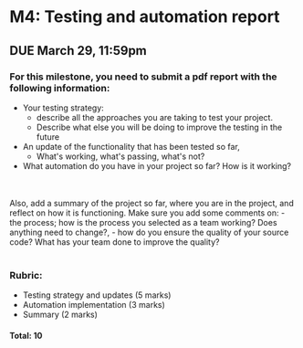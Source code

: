 # M4: Testing and automation report
## DUE March 29, 11:59pm

### For this milestone, you need to submit a pdf report with the following information:

- Your testing strategy:
    - describe all the approaches you are taking to test your project. 
    - Describe what else you will be doing to improve the testing in the future
- An update of the functionality that has been tested so far,
    - What's working, what's passing, what's not?
- What automation do you have in your project so far? How is it working? 

<br>
<br>
Also, add a summary of the project so far, where you are in the project, and reflect on how it is functioning.  Make sure you add some comments on:
- the process;  how is the process you selected as a team working?  Does anything need to change?, 
- how do you ensure the quality of your source code? What has your team done to improve the quality?
<br>
<br>

### Rubric:
- Testing strategy and updates (5 marks)
- Automation implementation (3 marks)
- Summary (2 marks)

#### Total: 10